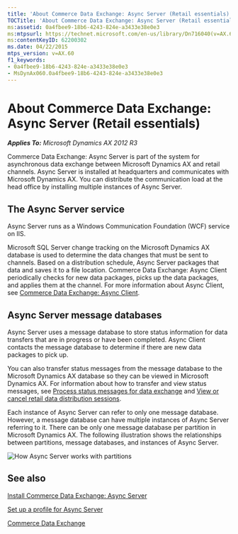 ```yaml
---
title: 'About Commerce Data Exchange: Async Server (Retail essentials)'
TOCTitle: 'About Commerce Data Exchange: Async Server (Retail essentials)'
ms:assetid: 0a4fbee9-18b6-4243-824e-a3433e38e0e3
ms:mtpsurl: https://technet.microsoft.com/en-us/library/Dn716040(v=AX.60)
ms:contentKeyID: 62200302
ms.date: 04/22/2015
mtps_version: v=AX.60
f1_keywords:
- 0a4fbee9-18b6-4243-824e-a3433e38e0e3
- MsDynAx060.0a4fbee9-18b6-4243-824e-a3433e38e0e3
---
```


# About Commerce Data Exchange: Async Server (Retail essentials) 


_**Applies To:** Microsoft Dynamics AX 2012 R3_

Commerce Data Exchange: Async Server is part of the system for asynchronous data exchange between Microsoft Dynamics AX and retail channels. Async Server is installed at headquarters and communicates with Microsoft Dynamics AX. You can distribute the communication load at the head office by installing multiple instances of Async Server.

## The Async Server service

Async Server runs as a Windows Communication Foundation (WCF) service on IIS.

Microsoft SQL Server change tracking on the Microsoft Dynamics AX database is used to determine the data changes that must be sent to channels. Based on a distribution schedule, Async Server packages that data and saves it to a file location. Commerce Data Exchange: Async Client periodically checks for new data packages, picks up the data packages, and applies them at the channel. For more information about Async Client, see [Commerce Data Exchange: Async Client](commerce-data-exchange-async-client.md).

## Async Server message databases

Async Server uses a message database to store status information for data transfers that are in progress or have been completed. Async Client contacts the message database to determine if there are new data packages to pick up.

You can also transfer status messages from the message database to the Microsoft Dynamics AX database so they can be viewed in Microsoft Dynamics AX. For information about how to transfer and view status messages, see [Process status messages for data exchange](process-status-messages-for-data-exchange.md) and [View or cancel retail data distribution sessions](view-or-cancel-retail-data-distribution-sessions.md).

Each instance of Async Server can refer to only one message database. However, a message database can have multiple instances of Async Server referring to it. There can be only one message database per partition in Microsoft Dynamics AX. The following illustration shows the relationships between partitions, message databases, and instances of Async Server.

![How Async Server works with partitions](images/Dn741449.AsyncServerPartitions(en-us,AX.60).gif "How Async Server works with partitions")

## See also

[Install Commerce Data Exchange: Async Server](install-commerce-data-exchange-async-server.md)

[Set up a profile for Async Server](set-up-a-profile-for-async-server.md)

[Commerce Data Exchange](commerce-data-exchange.md)

  


